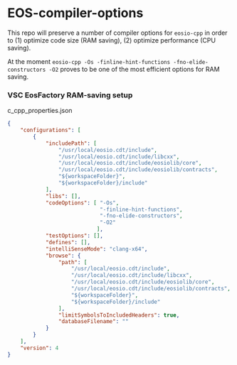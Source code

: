 # EOS-compiler-options

This repo will preserve a number of compiler options for `eosio-cpp` in order to (1) optimize code size (RAM saving), (2) optimize performance (CPU saving).

At the moment `eosio-cpp -Os -finline-hint-functions -fno-elide-constructors -O2` proves to be one of the most efficient options for RAM saving.

### VSC EosFactory RAM-saving setup

c_cpp_properties.json

```json
{
    "configurations": [
        {
            "includePath": [
                "/usr/local/eosio.cdt/include",
                "/usr/local/eosio.cdt/include/libcxx",
                "/usr/local/eosio.cdt/include/eosiolib/core",
                "/usr/local/eosio.cdt/include/eosiolib/contracts",
                "${workspaceFolder}",
                "${workspaceFolder}/include"
            ],
            "libs": [],
            "codeOptions": [ "-Os",
                             "-finline-hint-functions",
                             "-fno-elide-constructors",
                             "-O2"
                            ],
            "testOptions": [],
            "defines": [],
            "intelliSenseMode": "clang-x64",
            "browse": {
                "path": [
                    "/usr/local/eosio.cdt/include",
                    "/usr/local/eosio.cdt/include/libcxx",
                    "/usr/local/eosio.cdt/include/eosiolib/core",
                    "/usr/local/eosio.cdt/include/eosiolib/contracts",
                    "${workspaceFolder}",
                    "${workspaceFolder}/include"
                ],
                "limitSymbolsToIncludedHeaders": true,
                "databaseFilename": ""
            }
        }
    ],
    "version": 4
}
```
